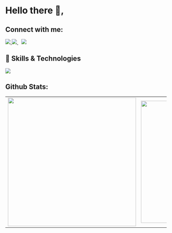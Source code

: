 # Hello there 👋,
      
## Connect with me:
  <a href="https://twitter.com/OluochIan">
    <img src="https://skillicons.dev/icons?i=twitter"/>
  </a>

   <a style="margin-right:10px" href="https://instagram.com/oluoch_ian">
    <img src="https://skillicons.dev/icons?i=instagram"/>
  </a>

   <a  style="margin-right:10px" href="https://www.linkedin.com/in/oluoch-ian">
    <img src="https://skillicons.dev/icons?i=linkedin"/>
  </a>

## 💪 Skills & Technologies

  <a href="https://skillicons.dev">
    <img src="https://skillicons.dev/icons?i=kotlin,androidstudio,php,laravel,python,django,javascript,typescript,vue,react,postgres,docker,postman,redis"/>
  </a>
         

## Github Stats:
<table>
  <tr>
    <td>
      <img width="400px" src="https://github-readme-stats.vercel.app/api/top-langs/?username=Morvin-Ian&langs_count=4&layout=compact&theme=tokyonight"/>
    </td>
    <td><img width="380px" align="left" src="https://github-readme-stats.vercel.app/api?username=Morvin-Ian&show_icons=true&count_private=true&include_all_commits&theme=tokyonight"/></td>

  </tr>
    
</table>
